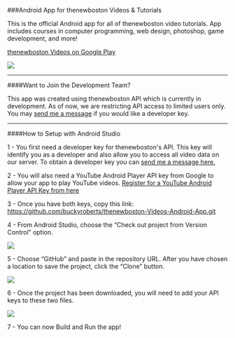 ###Android App for thenewboston Videos & Tutorials

This is the official Android app for all of thenewboston video tutorials. App includes courses in computer programming, web design, photoshop, game development, and more!

[thenewboston Videos on Google Play](https://play.google.com/store/apps/details?id=com.thenewboston.thenewbostonvideotutorials&hl=en)

![](http://i.imgur.com/clpy8NN.png)

***

####Want to Join the Development Team?

This app was created using thenewboston API which is currently in development. As of now, we are restricting API access to limited users only. You may [send me a message](https://www.thenewboston.com/profile.php?user=2) if you would like a developer key.

***

####How to Setup with Android Studio

1 - You first need a developer key for thenewboston's API. This key will identify you as a developer and also allow you to access all video data on our server. To obtain a developer key you can [send me a message here.](https://www.thenewboston.com/profile.php?user=2)


2 - You will also need a YouTube Android Player API key from Google to allow your app to play YouTube videos. [Register for a YouTube Android Player API Key from here](https://developers.google.com/youtube/android/player/register)

3 - Once you have both keys, copy this link: https://github.com/buckyroberts/thenewboston-Videos-Android-App.git

4 - From Android Studio, choose the “Check out project from Version Control” option.

![](http://i.imgur.com/Y7fPotR.png)

5 - Choose “GitHub” and paste in the repository URL. After you have chosen a location to save the project, click the “Clone” button.

![](http://i.imgur.com/hPTX7t5.png)

6 - Once the project has been downloaded, you will need to add your API keys to these two files.

![](http://i.imgur.com/017fSzB.png)

7 - You can now Build and Run the app!
